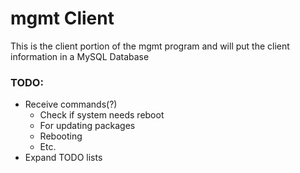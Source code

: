 # mgmt Client

This is the client portion of the mgmt program and will put the client information in a MySQL Database


### TODO:
* Receive commands(?)
    * Check if system needs reboot
    * For updating packages
    * Rebooting
    * Etc.
* Expand TODO lists